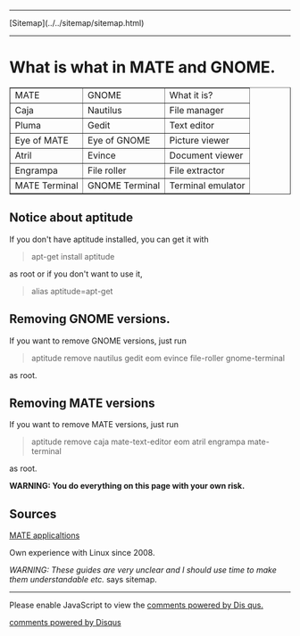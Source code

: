 <!DOCTYPE html>
<html>
<head>
<meta name="description" content="What is what in GNOME and MATE" />
<meta name="keywords" content="GNOME,MATE," />
<meta name="author" content="Mika Suomalainen" />
<meta charset="UTF-8" />
<link rel="canonical" href="http://mkaysi.github.com/articles/guides/GnomeToMATE.html">
<title>Moving from GNOME to MATE</title>
<link rel="stylesheet" type="text/css" href="../../tyyli.css" />
</head>
<body>
<hr/>
[Sitemap](../../sitemap/sitemap.html)
<hr/>

# What is what in MATE and GNOME.

<table border=1>
	<tr>
		<td>MATE</td>
		<td>GNOME</td>
		<td>What it is?</td>
	</tr>
	<tr>
		<td>Caja</td>
		<td>Nautilus</td>
		<td>File manager</td>
	</tr>
	<tr>
		<td>Pluma</td>
		<td>Gedit</td>
		<td>Text editor</td>
	</tr>
	<tr>
		<td>Eye of MATE</td>
		<td>Eye of GNOME</td>
		<td>Picture viewer</td>
	</tr>
		<tr>
		<td>Atril</td>
		<td>Evince</td>
		<td>Document viewer</td>
	</tr>
		<tr>
		<td>Engrampa</td>
		<td>File roller</td>
		<td>File extractor</td>
	</tr>
		<tr>
		<td>MATE Terminal</td>
		<td>GNOME Terminal</td>
		<td>Terminal emulator</td>
	</tr>
</table>

## Notice about aptitude

If you don't have aptitude installed, you can get it with

> apt-get install aptitude

as root or if you don't want to use it,

> alias aptitude=apt-get

## Removing GNOME versions.

If you want to remove GNOME versions, just run

> aptitude remove nautilus gedit eom evince file-roller gnome-terminal

as root.

## Removing MATE versions

If you want to remove MATE versions, just run

> aptitude remove caja mate-text-editor eom atril engrampa mate-terminal

as root.

<strong>WARNING: You do everything on this page with your own risk.</strong>

## Sources

[MATE applicaltions]

Own experience with Linux since 2008.

[MATE applicaltions]:http://mate-desktop.org/applications/

</body>
</html>

<em>WARNING: These guides are very unclear and I should use time to make them understandable etc.</em> says sitemap.</em>

<hr/>

<div id="disqus_thread"></div>
<script type="text/javascript">
/* * * CONFIGURATION VARIABLES: EDIT BEFORE PASTING INTO YOUR WEBPAGE * * */
var disqus_developer = 0; 
var disqus_url = 'http://mkaysi.github.com/articles/guides/GnomeToMATE.html';
var disques_title = 'Moving from GNOME to MATE';
var disqus_shortname = 'mkaysishomepage'; // required: replace example with your forum shortname
/* * * DON'T EDIT BELOW THIS LINE * * */
            (function() {
                var dsq = document.createElement('script'); dsq.type = 'text/javascript'; dsq.async = 
true;
                dsq.src = 'http://' + disqus_shortname + '.disqus.com/embed.js';
                (document.getElementsByTagName('head')[0] || document.getElementsByTagName('body')[0])
.appendChild(dsq);
            })();
        </script>
        <noscript>
Please enable JavaScript to view the <a href="http://disqus.com/?ref_noscript">comments powered by Dis
qus.</a>
</noscript>
        
<p><a href="http://disqus.com" class="dsq-brlink">comments powered by <span class="logo-disqus">Disqus
</span></a></p>
<!-- vim : set ft=html -->
<meta http-equiv="X-UA-Compatible" content="chrome=1">
<html>
<body>
  <script type="text/javascript" 
   src="http://ajax.googleapis.com/ajax/libs/chrome-frame/1/CFInstall.min.js"></script>

  <style>
   /* 
    CSS rules to use for styling the overlay:
      .chromeFrameOverlayContent
      .chromeFrameOverlayContent iframe
      .chromeFrameOverlayCloseBar
      .chromeFrameOverlayUnderlay
   */
  </style> 

  <script>
   // You may want to place these lines inside an onload handler
   CFInstall.check({
     mode: "overlay",
     url: "https://www.google.com/intl/en/chrome/business/browser/chromeframe.html"
   })
  </script>
</body>
</html>
